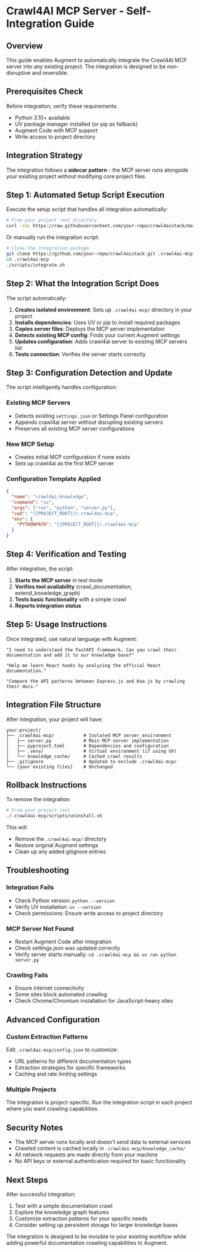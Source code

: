 # Crawl4AI MCP Server - Self-Integration Guide

## Overview
This guide enables Augment to automatically integrate the Crawl4AI MCP server into any existing project. The integration is designed to be non-disruptive and reversible.

## Prerequisites Check
Before integration, verify these requirements:
- Python 3.10+ available
- UV package manager installed (or pip as fallback)
- Augment Code with MCP support
- Write access to project directory

## Integration Strategy
The integration follows a **sidecar pattern** - the MCP server runs alongside your existing project without modifying core project files.

## Step 1: Automated Setup Script Execution

Execute the setup script that handles all integration automatically:

```bash
# From your project root directory
curl -sSL https://raw.githubusercontent.com/your-repo/crawl4aistack/main/scripts/integrate.sh | bash
```

Or manually run the integration script:

```bash
# Clone the integration package
git clone https://github.com/your-repo/crawl4aistack.git .crawl4ai-mcp
cd .crawl4ai-mcp
./scripts/integrate.sh
```

## Step 2: What the Integration Script Does

The script automatically:

1. **Creates isolated environment**: Sets up `.crawl4ai-mcp/` directory in your project
2. **Installs dependencies**: Uses UV or pip to install required packages
3. **Copies server files**: Deploys the MCP server implementation
4. **Detects existing MCP config**: Finds your current Augment settings
5. **Updates configuration**: Adds crawl4ai server to existing MCP servers list
6. **Tests connection**: Verifies the server starts correctly

## Step 3: Configuration Detection and Update

The script intelligently handles configuration:

### Existing MCP Servers
- Detects existing `settings.json` or Settings Panel configuration
- Appends crawl4ai server without disrupting existing servers
- Preserves all existing MCP server configurations

### New MCP Setup
- Creates initial MCP configuration if none exists
- Sets up crawl4ai as the first MCP server

### Configuration Template Applied
```json
{
  "name": "crawl4ai-knowledge",
  "command": "uv",
  "args": ["run", "python", "server.py"],
  "cwd": "{{PROJECT_ROOT}}/.crawl4ai-mcp",
  "env": {
    "PYTHONPATH": "{{PROJECT_ROOT}}/.crawl4ai-mcp"
  }
}
```

## Step 4: Verification and Testing

After integration, the script:

1. **Starts the MCP server** in test mode
2. **Verifies tool availability** (crawl_documentation, extend_knowledge_graph)
3. **Tests basic functionality** with a simple crawl
4. **Reports integration status**

## Step 5: Usage Instructions

Once integrated, use natural language with Augment:

```
"I need to understand the FastAPI framework. Can you crawl their documentation and add it to our knowledge base?"

"Help me learn React hooks by analyzing the official React documentation."

"Compare the API patterns between Express.js and Koa.js by crawling their docs."
```

## Integration File Structure

After integration, your project will have:

```
your-project/
├── .crawl4ai-mcp/           # Isolated MCP server environment
│   ├── server.py            # Main MCP server implementation
│   ├── pyproject.toml       # Dependencies and configuration
│   ├── .venv/               # Virtual environment (if using UV)
│   └── knowledge_cache/     # Cached crawl results
├── .gitignore               # Updated to exclude .crawl4ai-mcp/
└── [your existing files]    # Unchanged
```

## Rollback Instructions

To remove the integration:

```bash
# From your project root
./.crawl4ai-mcp/scripts/uninstall.sh
```

This will:
- Remove the `.crawl4ai-mcp/` directory
- Restore original Augment settings
- Clean up any added gitignore entries

## Troubleshooting

### Integration Fails
- Check Python version: `python --version`
- Verify UV installation: `uv --version`
- Check permissions: Ensure write access to project directory

### MCP Server Not Found
- Restart Augment Code after integration
- Check settings.json was updated correctly
- Verify server starts manually: `cd .crawl4ai-mcp && uv run python server.py`

### Crawling Fails
- Ensure internet connectivity
- Some sites block automated crawling
- Check Chrome/Chromium installation for JavaScript-heavy sites

## Advanced Configuration

### Custom Extraction Patterns
Edit `.crawl4ai-mcp/config.json` to customize:
- URL patterns for different documentation types
- Extraction strategies for specific frameworks
- Caching and rate limiting settings

### Multiple Projects
The integration is project-specific. Run the integration script in each project where you want crawling capabilities.

## Security Notes

- The MCP server runs locally and doesn't send data to external services
- Crawled content is cached locally in `.crawl4ai-mcp/knowledge_cache/`
- All network requests are made directly from your machine
- No API keys or external authentication required for basic functionality

## Next Steps

After successful integration:
1. Test with a simple documentation crawl
2. Explore the knowledge graph features
3. Customize extraction patterns for your specific needs
4. Consider setting up persistent storage for larger knowledge bases

The integration is designed to be invisible to your existing workflow while adding powerful documentation crawling capabilities to Augment.